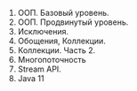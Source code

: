 1. ООП. Базовый уровень.
2. ООП. Продвинутый уровень.
3. Исключения.
4. Обощения, Коллекции.
5. Коллекции. Часть 2.
6. Многопоточность
7. Stream API.
8. Java 11
